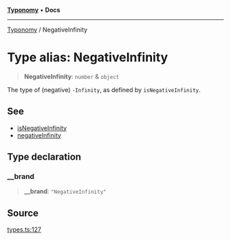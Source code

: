 [**Typonomy**](../README.md) • **Docs**

***

[Typonomy](../globals.md) / NegativeInfinity

# Type alias: NegativeInfinity

> **NegativeInfinity**: `number` & `object`

The type of (negative) `-Infinity`, as defined by `isNegativeInfinity`.

## See

 - [isNegativeInfinity](../functions/isNegativeInfinity.md)
 - [negativeInfinity](../variables/negativeInfinity.md)

## Type declaration

### \_\_brand

> **\_\_brand**: `"NegativeInfinity"`

## Source

[types.ts:127](https://github.com/softcraft-development/typonomy/blob/bcea019d216cf7f686cf96fe07d66281dfcae070/src/types.ts#L127)
